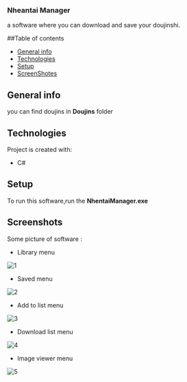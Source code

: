 ### Nheantai Manager
a software where you can download and save your doujinshi.

##Table of contents
* [General info](#general-info)
* [Technologies](#technologies)
* [Setup](#setup)
* [ScreenShotes](#Screenshots)

## General info
you can find doujins in **Doujins** folder

## Technologies
Project is created with:
* C#
	
## Setup
To run this software,run the **NhentaiManager.exe**

## Screenshots
Some picture of software :
* Library menu

![1](https://raw.githubusercontent.com/manidsr/Nhentai-Manager/master/screenshots/1.png)

* Saved menu

![2](https://raw.githubusercontent.com/manidsr/Nhentai-Manager/master/screenshots/2.png)

* Add to list menu

![3](https://raw.githubusercontent.com/manidsr/Nhentai-Manager/master/screenshots/3.png)

* Download list menu

![4](https://raw.githubusercontent.com/manidsr/Nhentai-Manager/master/screenshots/4.png)

* Image viewer menu

![5](https://raw.githubusercontent.com/manidsr/Nhentai-Manager/master/screenshots/5.png)
